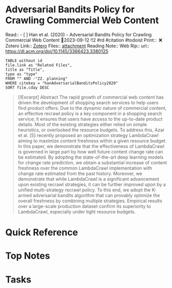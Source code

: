 
# Adversarial Bandits Policy for Crawling Commercial Web Content
Read:: - [ ] Han et al. (2020) - Adversarial Bandits Policy for Crawling Commercial Web Content 🛫2023-09-12 !!2 #rd #citation #todoist
Print::  ❌
Zotero Link:: [Zotero](zotero://select/library/items/RQ5CTL4I) 
Files:: [attachment](<file:///C:/Users/michaelt/Insync/m@tarlton.info/Google%20Drive/06.%20Zotero/storage_new/Association%20for%20Computing%20Machinery_2020/Han%20et%20al_2020_Adversarial%20Bandits%20Policy%20for%20Crawling%20Commercial%20Web%20Content.pdf>)
Reading Note::
Web Rip::
url:: https://dl.acm.org/doi/10.1145/3366423.3380125

```dataview
TABLE without id
file.link as "Related Files",
title as "Title",
type as "type"
FROM "" AND -"ZZ. planning"
WHERE citekey = "hanAdversarialBanditsPolicy2020" 
SORT file.cday DESC
```

> [!Excerpt] Abstract
> The rapid growth of commercial web content has driven the development of shopping search services to help users find product offers. Due to the dynamic nature of commercial content, an effective recrawl policy is a key component in a shopping search service; it ensures that users have access to the up-to-date product details. Most of the existing strategies either relied on simple heuristics, or overlooked the resource budgets. To address this, Azar et al. [5] recently proposed an optimization strategy LambdaCrawl aiming to maximize content freshness within a given resource budget. In this paper, we demonstrate that the effectiveness of LambdaCrawl is governed in large part by how well future content change rate can be estimated. By adopting the state-of-the-art deep learning models for change rate prediction, we obtain a substantial increase of content freshness over the common LambdaCrawl implementation with change rate estimated from the past history. Moreover, we demonstrate that while LambdaCrawl is a significant advancement upon existing recrawl strategies, it can be further improved upon by a unified multi-strategy recrawl policy. To this end, we adopt the K-armed adversarial bandits algorithm that can provably optimize the overall freshness by combining multiple strategies. Empirical results over a large-scale production dataset confirm its superiority to LambdaCrawl, especially under tight resource budgets.

# Quick Reference

# Top Notes

# Tasks
























